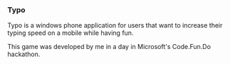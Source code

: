 ### Typo
Typo is a windows phone application for users that want to increase their typing speed on a mobile while having fun.

This game was developed by me in a day in Microsoft's Code.Fun.Do hackathon.
